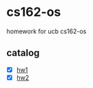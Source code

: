 # cs162-os
homework for ucb cs162-os
## catalog
- [x] [hw1](https://github.com/yucheng1992/cs162-os/tree/master/hw1)
- [x] [hw2](https://github.com/yucheng1992/cs162-os/tree/master/hw2)
